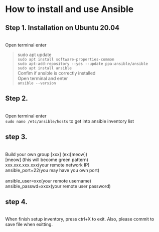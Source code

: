 # How to install and use Ansible

## Step 1. Installation on Ubuntu 20.04
<br> Open terminal enter 
> sudo apt update
<br> ``sudo apt install software-properties-common``
<br> ``sudo apt-add-repository --yes --update ppa:ansible/ansible``
<br> ``sudo apt install ansible``
<br> Confim if ansible is correctly installed 
<br> Open terminal and enter
<br> ``ansible --version``

## Step 2.
<br> Open terminal enter 
<br> ``sudo nano /etc/ansible/hosts`` to get into ansible inventory list

## step 3.
<br> Build your own group [xxx] (ex:[meow])
<br> [meow] (this will become green pattern)
<br> xxx.xxx.xxx.xxx(your remote network IP) 
<br> ansible_port=22(you may have you own port)  
<br> ansible_user=xxx(your remote username) 
<br> ansible_passwd=xxxx(your remote user password)

## step 4.
<br> When finish setup inventory, press ctrl+X to exit. Also, please commit to save file when exitting.
